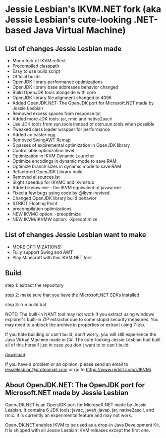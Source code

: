 # Jessie Lesbian's IKVM.NET fork (aka Jessie Lesbian's cute-looking .NET-based Java Virtual Machine)

## List of changes Jessie Lesbian made

 + Mono fork of IKVM.reflect
 + Precompiled classpath
 + Easy to use build script
 + Official builds
 + OpenJDK library performance optimizations
 + OpenJDK library base addresses behavior changed
 + Build OpenJDK tools alongside with core
 + OpenJDK library file alignment changed to 4096
 + Added OpenJDK.NET: The OpenJDK port for Microsoft.NET made by Jessie Lesbian
 + Removed excess spaces from response.txt
 + Added more JDK tools: jar, rmic and native2ascii
 + Use JDK tools from sun.tools instead of com.sun.tools when possible
 + Tweaked class loader wrapper for performance
 + Added an easter egg
 + Removed SwingAWT Remap
 + 5 passes of expiremental optimization in OpenJDK library
 + Controllable optimization level
 + Optimization in IKVM Dynamic Launcher
 + Optimize encodings in dynamic mode to save RAM
 + Optimize branch sizes in dynamic mode to save RAM
 + Refactored OpenJDK Library build
 + Removed allsources.lst
 + Slight speedup for IKVMC and ikvmstub
 + Added ikvmw.exe - the IKVM equivalent of javaw.exe
 + Fixed a few bugs using code by @ikvm-revived
 + Changed OpenJDK library build behavior
 + STRICT Floating Point
 + precompilation optimizations
 + NEW IKVMC option: -preoptimize
 + NEW IKVM/IKVMW option: -Xpreoptimize

## List of changes Jessie Lesbian want to make

 + MORE OPTIMIZATIONS!
 + Fully support Swing and AWT
 + Play Minecraft with this IKVM.NET fork

## Build

step 1: extract the repository

step 2: make sure that you have the Microsoft.NET SDKs installed

step 3: run build.bat

NOTE: The built-in NANT tool may not work if you extract using windows explorer's built-in ZIP extractor due to some stupid security measures. You may need to unblock the archive in properties or extract using 7-zip.

If you hate building or can't build, don't worry, you will still experience the Java Virtual Machine made in C#. The cute-looking Jessie Lesbian had built all of this herself just in case you don't want to or can't build.

[download](https://github.com/jessielesbian/ikvm/releases/download/8.6.1.0/ikvm_8.6.1.0_bin_windows.zip)

If you have a problem or an opinion, please send an email to jessielesbian@protonmail.com or go to https://www.reddit.com/r/IKVM/.

## About OpenJDK.NET: The OpenJDK port for Microsoft.NET made by Jessie Lesbian

OpenJDK.NET is an OpenJDK port for Microsoft.NET made by Jessie Lesbian. It contains 6 JDK tools: javac, javah, javap, jar, native2ascii, and rmic. It is currently an experimental feature and may not work.

OpenJDK.NET enables IKVM to be used as a drop-in Java Development Kit. It is shipped with all Jessie Lesbian IKVM releases except the first one.
